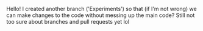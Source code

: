 Hello!
I created another branch ('Experiments') so that (if I'm not wrong) we can make changes to the code without messing up the main code?
Still not too sure about branches and pull requests yet lol
